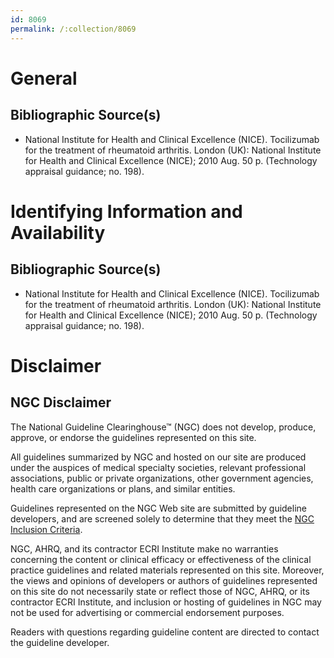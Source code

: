 ```yaml
---
id: 8069
permalink: /:collection/8069
---
```


# General

## Bibliographic Source(s)

- National Institute for Health and Clinical Excellence (NICE). Tocilizumab for the treatment of rheumatoid arthritis. London (UK): National Institute for Health and Clinical Excellence (NICE); 2010 Aug. 50 p. (Technology appraisal guidance; no. 198).

# Identifying Information and Availability

## Bibliographic Source(s)

- National Institute for Health and Clinical Excellence (NICE). Tocilizumab for the treatment of rheumatoid arthritis. London (UK): National Institute for Health and Clinical Excellence (NICE); 2010 Aug. 50 p. (Technology appraisal guidance; no. 198).

# Disclaimer

## NGC Disclaimer

The National Guideline Clearinghouse™ (NGC) does not develop, produce, approve, or endorse the guidelines represented on this site.

All guidelines summarized by NGC and hosted on our site are produced under the auspices of medical specialty societies, relevant professional associations, public or private organizations, other government agencies, health care organizations or plans, and similar entities.

Guidelines represented on the NGC Web site are submitted by guideline developers, and are screened solely to determine that they meet the [NGC Inclusion Criteria](/help-and-about/summaries/inclusion-criteria).

NGC, AHRQ, and its contractor ECRI Institute make no warranties concerning the content or clinical efficacy or effectiveness of the clinical practice guidelines and related materials represented on this site. Moreover, the views and opinions of developers or authors of guidelines represented on this site do not necessarily state or reflect those of NGC, AHRQ, or its contractor ECRI Institute, and inclusion or hosting of guidelines in NGC may not be used for advertising or commercial endorsement purposes.

Readers with questions regarding guideline content are directed to contact the guideline developer.

